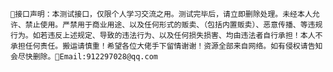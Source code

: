 	📢接口声明：本测试接口，仅限个人学习交流之用。测试完毕后，请立即删除处理。未经本人允许、禁止使用。严禁用于商业用途、以及任何形式的贩卖、（包括内置贩卖）、恶意传播、等违规行为。如若违反上述规定、导致的违法行为、以及任何损失损害、均由违法者自行承担！本人不承担任何责任。搬运请慎重！希望各位大佬手下留情谢谢！资源全部来自网络。如有侵权请告知会尽快删除。📮Email:912297028@qq.com
